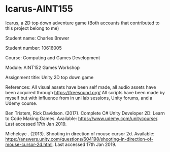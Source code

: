 # Icarus-AINT155
Icarus, a 2D top down adventure game (Both accounts that contributed to this project belong to me)

Student name:
Charles Brewer

Student number:
10616005

Course:
Computing and Games Development

Module:
AINT152 Games Workshop

Assignment title:
Unity 2D top down game

References:
All visual assets have been self made, all audio assets have been acquired through https://freesound.org/
All scripts have been made by myself but with influence from in uni lab sessions, Unity forums, and a Udemy course.

Ben Tristem, Rick Davidson. (2017). Complete C# Unity Developer 2D: Learn to Code Making Games. Available: https://www.udemy.com/unitycourse/. Last accessed 17th Jan 2019.

Michelcyc . (2013). Shooting in direction of mouse cursor 2d. Available: https://answers.unity.com/questions/604198/shooting-in-direction-of-mouse-cursor-2d.html. Last accessed 17th Jan 2019.

